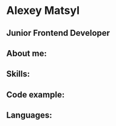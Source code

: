 # **Alexey Matsyl**

## Junior Frontend Developer  

## About me:

## Skills:

## Code example:

## Languages:
